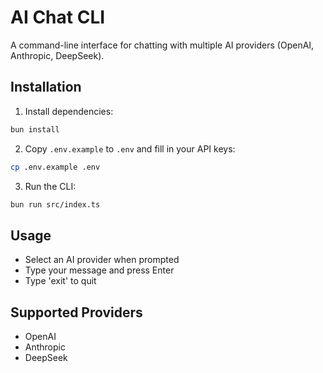 # AI Chat CLI

A command-line interface for chatting with multiple AI providers (OpenAI, Anthropic, DeepSeek).

## Installation

1. Install dependencies:
```bash
bun install
```

2. Copy `.env.example` to `.env` and fill in your API keys:
```bash
cp .env.example .env
```

3. Run the CLI:
```bash
bun run src/index.ts
```

## Usage

- Select an AI provider when prompted
- Type your message and press Enter
- Type 'exit' to quit

## Supported Providers

- OpenAI
- Anthropic
- DeepSeek
